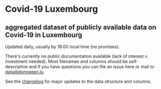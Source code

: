 # Covid-19 Luxembourg
## aggregated dataset of publicly available data on Covid-19 in Luxembourg

Updated daily, usually by 18:00 local time (no promises).

There's currently no public documentation available (lack of interest v. investment needed).
Most filenames and columns should be self-descriptive and if you have questions you can file an issue here or mail to [data@donneeen.lu](mailto:data@donneeen.lu).

See the [changelog](CHANGELOG.md) for major updates to the data structure and columns.
